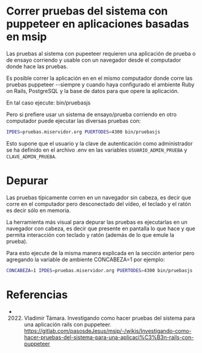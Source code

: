 
# Correr pruebas del sistema con puppeteer en aplicaciones basadas en msip

Las pruebas al sistema con pupeeteer requieren una aplicación de prueba o de
ensayo corriendo y usable con un navegador desde el computador donde hace
las pruebas.

Es posible correr la aplicación en en el mismo computador donde corre las
pruebas puppeteer --siempre y cuando haya configurado el ambiente Ruby 
on Rails, PostgreSQL y la base de datos para que opere la aplicación.

En tal caso ejecute:
bin/pruebasjs


Pero si prefiere usar un sistema de ensayo/prueba corriendo en otro
computador puede ejecutar las diversas pruebas con:

```sh
IPDES=pruebas.miservidor.org PUERTODES=4300 bin/pruebasjs
```

Esto supone que el usuario y la clave de autenticación como administrador
se ha definido en el archivo .env en las variables `USUARIO_ADMIN_PRUEBA` y
`CLAVE_ADMIN_PRUEBA`.


# Depurar

Las pruebas típicamente corren en un navegador sin cabeza, es decir que 
corre en el computador pero desconectado del vídeo, el teclado y el 
ratón es decir sólo en memoria.

La herramienta más visual para depurar las pruebas es ejecutarlas
en un navegador con cabeza, es decir que presente en pantalla lo que hace
y que permita interacción con teclado y ratón (además de lo que
emule la prueba).

Para esto ejecute de la misma manera explicada en la sección anterior pero
agregando la variable de ambiente CONCABEZA=1 por ejemplo:

```sh
CONCABEZA=1 IPDES=pruebas.miservidor.org PUERTODES=4300 bin/pruebasjs
```


# Referencias

* 2022. Vladimir Támara. Investigando como hacer pruebas del sistema para una aplicación rails con puppeteer. <https://gitlab.com/pasosdeJesus/msip/-/wikis/Investigando-como-hacer-pruebas-del-sistema-para-una-aplicaci%C3%B3n-rails-con-puppeteer>

